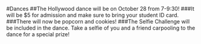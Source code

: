 #Dances
##The Hollywood dance will be on October 28 from 7-9:30!
###It will be $5 for admission and make sure to bring your student ID card.
###There will now be popcorn and cookies!
###The Selfie Challenge will be included in the dance. Take a selfie of you and a friend carpooling to the dance for a special prize!




<!--<h4 style="color:yellow">When:May 19-21</h4>
####Come and watch the movies your friends have worked so hard to make
####This year, You! Yes,you! You the student get to vote for your favorite movie. Come to the gym at lunch on May 19th and 20th and watch the movies your friends have made. 
####Then you vote for your favorite movie, and on the 21st come in and find out who won!
-->
